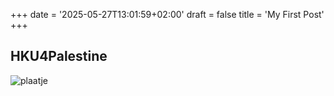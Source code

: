 +++
date = '2025-05-27T13:01:59+02:00'
draft = false
title = 'My First Post'
+++

## HKU4Palestine

![plaatje](../../assets/Images/HKU_StudentUnion_Logo.png)
